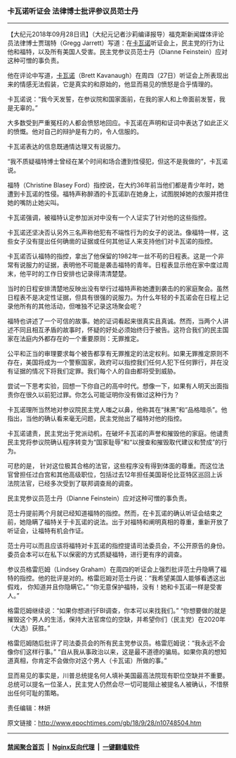 ### 卡瓦诺听证会 法律博士批评参议员范士丹
------------------------

<p>【大纪元2018年09月28日讯】（大纪元记者沙莉编译报导）福克斯新闻媒体评论员法律博士贾瑞特（Gregg Jarrett）写道：在<a href="http://www.epochtimes.com/gb/tag/%E5%8D%A1%E7%93%A6%E8%AF%BA.html">卡瓦诺</a>听证会上，民主党的行为让他和福特，以及所有美国人受害。民主党参议员范士丹（Dianne Feinstein）应对这种可憎的事负责。</p>
<p>他在评论中写道，<a href="http://www.epochtimes.com/gb/tag/%E5%8D%A1%E7%93%A6%E8%AF%BA.html">卡瓦诺</a>（Brett Kavanaugh）在周四（27日）听证会上所表现出来的情感无法假装，它是真实的和原始的，他显而易见的愤怒是合乎情理的。</p>
<p>卡瓦诺说：“我今天发誓，在参议院和国家面前，在我的家人和上帝面前发誓，我是无辜的。”</p>
<p>大多数受到严重冤枉的人都会愤怒地回应。卡瓦诺在声明和证词中表达了如此正义的愤慨。他对自己的辩护是有力的，令人信服的。</p>
<p>卡瓦诺表达的信息既通情达理又有说服力。</p>
<p>“我不质疑福特博士曾经在某个时间和场合遭到性侵犯，但这不是我做的”，卡瓦诺说。</p>
<p>福特（Christine Blasey Ford）指控说，在大约36年前当他们都是青少年时，她遭到卡瓦诺的性侵。福特声称醉酒的卡瓦诺趴在她身上，试图脱掉她的衣服并捂住她的嘴防止她尖叫。</p>
<p>卡瓦诺强调，被福特认定参加派对中没有一个人证实了针对他的这些指控。</p>
<p>卡瓦诺还坚决否认另外三名声称他犯有不端性行为的女子的说法。像福特一样，这些女子没有提出任何确凿的证据或任何其他证人来支持他们对卡瓦诺的指控。</p>
<p>卡瓦诺否认福特的指控，拿出了他保留的1982年一丝不苟的日程表。这是一个非常有说服力的证据，表明他不可能是袭击福特的青年。日程表显示他在家中度过周末，他平时的工作日安排也记录得清清楚楚。</p>
<p>当时的日程安排清楚地反映出没有举行过福特声称她遭到袭击的的家庭聚会。虽然日程表不是决定性证据，但具有很强的说服力。为什么年轻的卡瓦诺会在日程上记录他所有的其他活动，但唯独不记录这场聚会呢？</p>
<p>福特也讲述了一个可信的故事。她的证词看起来很真实且真诚。然而，当两个人讲述不同且相互矛盾的故事时，怀疑的好处必须始终归于被告。这符合我们的民主国家在法庭内外都存在的一个重要原则：无罪推定。</p>
<p>公平和正当的审理要求每个被告都享有无罪推定的法定权利。如果无罪推定原则不存在，美国将成为一个警察国家，政府可以指控我们任何人犯下任何罪行，并在没有证据的情况下将我们定罪。我们每个人的自由都将受到威胁。</p>
<p>尝试一下思考实验，回想一下你自己的高中时代。想像一下，如果有人明天出面指责你在很久以前犯过罪。你怎么可能证明你没有做过这种行为？</p>
<p>卡瓦诺理所当然地对参议院民主党人嗤之以鼻，他称其在“抹黑”和“品格暗杀”。他指出，当他的确认看来毫无问题，民主党抛出了福特对他的指控。</p>
<p>卡瓦诺谴责，民主党出于党派动机，在破坏卡瓦诺的声誉和摧毁他的家庭。他谴责民主党将参议院确认程序转变为“国家耻辱”和“以搜查和摧毁取代建议和赞成”的行为。</p>
<p>可悲的是， 针对这位极其合格的法官，这些程序没有得到体面的尊重。而这位法官曾担任过白宫和其他高级职位，包括过去12年担任美国哥伦比亚特区巡回上诉法院法官，已经多次受到了联邦调查局的调查。</p>
<p>民主党参议员范士丹（Dianne Feinstein）应对这种可憎的事负责。</p>
<p>范士丹提前两个月就已经知道福特的指控。然而，在卡瓦诺的确认听证会结束之前，她隐瞒了福特关于卡瓦诺的说法。出于对福特和阐明真相的尊重，重新开放了听证会，让福特有机会作证。</p>
<p>范士丹可以而且应该将福特对卡瓦诺的指控提请司法委员会，不公开原告的身份。委员会本可以在私下以保密的方式质疑福特，进行更有序的调查。</p>
<p>参议员格雷厄姆（Lindsey Graham）在周四的听证会上强烈批评范士丹隐瞒了福特的指控。他的批评是对的。格雷厄姆对范士丹说：“我希望美国人能够看透这出假戏， 你知道并且你隐瞒它。” “你无意保护福特，没有！她和卡瓦诺一样是受害人。”</p>
<p>格雷厄姆继续说：“如果你想进行FBI调查，你本可以来找我们。” “你想要做的就是摧毁这个男人的生活，保持大法官席位的空缺，并希望你们（民主党）在2020年（大选）获胜。”</p>
<p>格雷厄姆随后批评了司法委员会的所有民主党参议员。格雷厄姆说：“我永远不会像你们这样行事。” “自从我从事政治以来，这是最不道德的骗局。如果你真的想知道真相，你肯定不会做你对这个男人（卡瓦诺）所做的事。”</p>
<p>显而易见的事实是，川普总统提名何人填补美国最高法院现有职位空缺并不重要。总统可以提名一位圣人，民主党人仍然会尽一切可能阻止被提名人被确认，不惜祭出任何可耻的策略。</p>
<p>责任编辑：林妍</p>

原文链接：http://www.epochtimes.com/gb/18/9/28/n10748504.htm


------------------------
#### [禁闻聚合首页](https://github.com/gfw-breaker/banned-news/blob/master/README.md) &nbsp;|&nbsp; [Nginx反向代理](https://github.com/gfw-breaker/open-proxy/blob/master/README.md) &nbsp;|&nbsp; [一键翻墙软件](https://github.com/gfw-breaker/nogfw/blob/master/README.md)